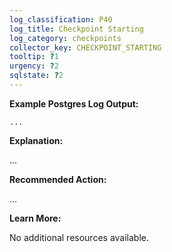 ```yaml
---
log_classification: P40
log_title: Checkpoint Starting
log_category: checkpoints
collector_key: CHECKPOINT_STARTING
tooltip: ?1
urgency: ?2
sqlstate: ?2
---
```


**Example Postgres Log Output:**

```
...
```

**Explanation:**

...

**Recommended Action:**

...

**Learn More:**

No additional resources available.
